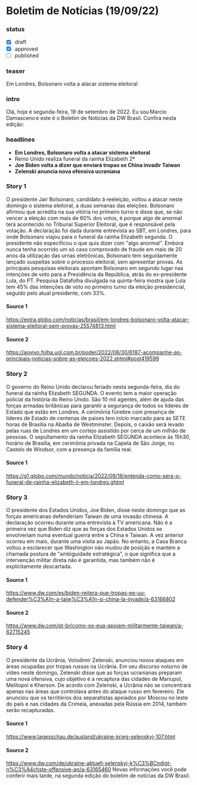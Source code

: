 # Boletim de Notícias (19/09/22)

### status
- [X] draft
- [X] approved
- [ ] published

### teaser
Em Londres, Bolsonaro volta a atacar sistema eleitoral

### intro
Olá, hoje é segunda-feira, 19 de setembro de 2022. Eu sou Marcio Damasceno e este é o Boletim de Notícias da DW Brasil. Confira nesta edição:

### headlines
- **Em Londres, Bolsonaro volta a atacar sistema eleitoral**
-  Reino Unido realiza funeral da rainha Elizabeth 2ª
- **Joe Biden volta a dizer que enviará tropas se China invadir Taiwan**
- **Zelenski anuncia nova ofensiva ucraniana**

### Story 1
O presidente Jair Bolsonaro, candidato à reeleição, voltou a atacar neste domingo o sistema eleitoral, a duas semanas das eleições.
Bolsonaro afirmou que acredita na sua vitória no primeiro turno e disse que, se não vencer a eleição com mais de 60% dos votos, é porque algo de anormal terá acontecido no Tribunal Superior Eleitoral, que é responsável pela votação.
A declaração foi dada durante entrevista ao SBT, em Londres, para onde Bolsonaro viajou para o funeral da rainha Elizabeth segunda. O presidente não especificou o que quis dizer com "algo anormal".
Embora nunca tenha ocorrido um só caso comprovado de fraude em mais de 20 anos da utilização das urnas eletrônicas, Bolsonaro tem seguidamente lançado suspeitas sobre o processo eleitoral, sem apresentar provas.
As principais pesquisas eleitorais apontam Bolsonaro em segundo lugar nas intenções de voto para a Presidência da República, atrás do ex-presidente Lula, do PT. Pesquisa Datafolha divulgada na quinta-feira mostra que Lula tem 45% das intenções de voto no primeiro turno da eleição presidencial, seguido pelo atual presidente, com 33%.

#### Source 1
https://extra.globo.com/noticias/brasil/em-londres-bolsonaro-volta-atacar-sistema-eleitoral-sem-provas-25574813.html

#### Source 2
https://aovivo.folha.uol.com.br/poder/2022/08/30/6187-acompanhe-as-principais-noticias-sobre-as-eleicoes-2022.shtml#post419599

### Story 2
O governo do Reino Unido declarou feriado nesta segunda-feira, dia do funeral da rainha Elizabeth SEGUNDA.
O evento tem a maior operação policial da história do Reino Unido. São 10 mil agentes, além de ajuda das forças armadas britânicas para garantir a segurança de todos os líderes de Estado que estão em Londres.
A cerimônia fúnebre com presença de líderes de Estado de centenas de países tem início marcado para as SETE horas de Brasília na Abadia de Westminster. Depois, o caixão será levado pelas ruas de Londres em um cortejo assistido por cerca de um milhão de pessoas.
O sepultamento da rainha Elizabeth SEGUNDA acontece às 15h30, horário de Brasília, em cerimônia privada na Capela de São Jorge, no Castelo de Windsor, com a presença da família real.

#### Source 1
https://g1.globo.com/mundo/noticia/2022/09/18/entenda-como-sera-o-funeral-de-rainha-elizabeth-ii-em-londres.ghtml

### Story 3
O presidente dos Estados Unidos, Joe Biden, disse neste domingo que as forças americanas defenderiam Taiwan de uma invasão chinesa. A declaração ocorreu durante uma entrevista à TV americana.
Não é a primeira vez que Biden diz que as forças dos Estados Unidos se envolveriam numa eventual guerra entre a China e Taiwan. A vez anterior ocorreu em maio, durante uma visita ao Japão.
No entanto, a Casa Branca voltou a esclarecer que Washington não mudou de posição e mantém a chamada postura de "ambiguidade estratégica", o que significa que a intervenção militar direta não é garantida, mas também não é explicitamente descartada.

#### Source 1
https://www.dw.com/es/biden-reitera-que-tropas-ee-uu-defender%C3%A1n-a-taiw%C3%A1n-si-china-la-invade/a-63166802

#### Source 2
https://www.dw.com/pt-br/como-os-eua-apoiam-militarmente-taiwan/a-62715245

### Story 4
O presidente da Ucrânia, Volodimir Zelenski, anunciou novos ataques em áreas ocupadas por tropas russas na Ucrânia.
Em seu discurso noturno de vídeo neste domingo, Zelenski disse que as forças ucranianas preparam uma nova ofensiva, cujo objetivo é a recaptura das cidades de Mariupol, Melitopol e Kherson.
De acordo com Zelenski, a Ucrânia não se concentrará apenas nas áreas que controlava antes do ataque russo em fevereiro. Ele anunciou que os territórios dos separatistas apoiados por Moscou no leste do país e nas cidades da Crimeia, anexadas pela Rússia em 2014, também serão recapturadas.

#### Source 1
https://www.tagesschau.de/ausland/ukraine-krieg-selenskyj-107.html

#### Source 2
https://www.dw.com/de/ukraine-aktuell-selenskyj-k%C3%BCndigt-n%C3%A4chste-offensive-an/a-63165460
Novas informações você pode conferir mais tarde, na segunda edição do boletim de notícias da DW Brasil.
